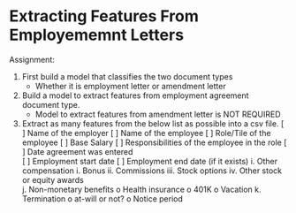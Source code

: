 # Extracting Features From Employememnt Letters 

Assignment: 

1. First build a model that classifies the two document types   
    - Whether it is employment letter or amendment letter 
2.	Build a model to extract features from employment agreement document type. 
    - Model to extract features from amendment letter is NOT REQUIRED 
3.	Extract as many features from the below list as possible into a csv file. 
    [ ] Name of the employer 
    [ ] Name of the employee
    [ ] Role/Tile of the employee
    [ ] Base Salary 
    [ ] Responsibilities of the employee in the role 
    [ ] Date agreement was entered  
    [ ] Employment start date
    [ ] Employment end date (if it exists)
    i.	Other compensation 
    i.	Bonus
    ii.	Commissions
    iii.	Stock options
    iv.	Other stock or equity awards  
    j.	Non-monetary benefits 
o	Health insurance 
o	401K 
o	Vacation 
k.	Termination 
o	at-will or not?
o	Notice period 

